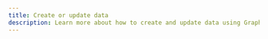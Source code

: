 ```yaml
---
title: Create or update data
description: Learn more about how to create and update data using GraphQL APIs in Amplify
---
```


<inline-fragment platform="ios" src="~/lib/graphqlapi/fragments/ios/mutate-data.md"></inline-fragment>
<inline-fragment platform="android" src="~/lib/graphqlapi/fragments/android/mutate-data.md"></inline-fragment>
<inline-fragment platform="js" src="~/lib/graphqlapi/fragments/js/mutate-data.md"></inline-fragment>
